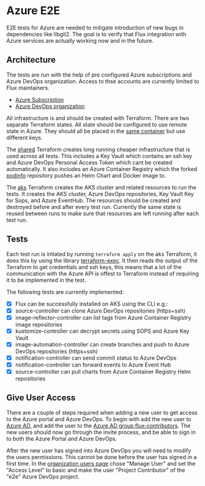 # Azure E2E

E2E tests for Azure are needed to mitigate introduction of new bugs in dependencies like libgit2. The goal is to verify that Flux integration with
Azure services are actually working now and in the future.

## Architecture

The tests are run with the help of pre configured Azure subscriptions and Azure DevOps organization. Access to thse accounts are currently limited to
Flux maintainers.
* [Azure Subscription](https://portal.azure.com/#@weaveworksendtoend.onmicrosoft.com/resource/subscriptions/71e8dce4-9af6-405a-8e96-425f5d3c302b/overview)
* [Azure DevOps organization](https://dev.azure.com/flux-azure/)

All infrastructure is and should be created with Terraform. There are two separate Terraform states. All state should be configured to use remote
state in Azure. They should all be placed in the [same container](https://portal.azure.com/#@weaveworksendtoend.onmicrosoft.com/resource/subscriptions/71e8dce4-9af6-405a-8e96-425f5d3c302b/resourceGroups/terraform-state/providers/Microsoft.Storage/storageAccounts/terraformstate0419/containersList)
but use different keys.

The [shared](./terraform/shared) Terraform creates long running cheaper infrastructure that is used across all tests. This includes a Key Vault which
contains an ssh key and Azure DevOps Personal Access Token which cant be created automatically. It also includes an Azure Container Registry which the
forked [podinfo](https://dev.azure.com/flux-azure/e2e/_git/podinfo) repository pushes an Helm Chart and Docker image to.

The [aks](./terraform/aks) Terraform creates the AKS cluster and related resources to run the tests. It creates the AKS cluster, Azure DevOps
repositories, Key Vault Key for Sops, and Azure EventHub. The resources should be created and destroyed before and after every test run. Currently
the same state is reused between runs to make sure that resources are left running after each test run.

## Tests

Each test run is intiated by running `terraform apply` on the aks Terraform, it does this by using the library [terraform-exec](github.com/hashicorp/terraform-exec).
It then reads the output of the Terraform to get credentials and ssh keys, this means that a lot of the communication with the Azure API is offest to
Terraform instead of requiring it to be implemented in the test.

The following tests are currently implemented:

- [x] Flux can be successfully installed on AKS using the CLI e.g.:
- [x] source-controller can clone Azure DevOps repositories (https+ssh)
- [x] image-reflector-controller can list tags from Azure Container Registry image repositories
- [x] kustomize-controller can decrypt secrets using SOPS and Azure Key Vault
- [x] image-automation-controller can create branches and push to Azure DevOps repositories (https+ssh)
- [x] notification-controller can send commit status to Azure DevOps
- [x] notification-controller can forward events to Azure Event Hub
- [x] source-controller can pull charts from Azure Container Registry Helm repositories

## Give User Access

There are a couple of steps required when adding a new user to get access to the Azure portal and Azure DevOps. To begin with add the new user to
[Azure AD](https://portal.azure.com/#blade/Microsoft_AAD_IAM/UsersManagementMenuBlade/MsGraphUsers), and add the user to the [Azure AD group
flux-contributors](https://portal.azure.com/#blade/Microsoft_AAD_IAM/GroupDetailsMenuBlade/Overview/groupId/24e0f3f6-6555-4d3d-99ab-414c869cab5d). The
new users should now go through the invite process, and be able to sign in to both the Azure Portal and Azure DevOps.

After the new user has signed into Azure DevOps you will need to modify the users permissions. This cannot be done before the user has signed in a
first time. In the [organization users page](https://dev.azure.com/flux-azure/_settings/users) chose "Manage User" and set the "Access Level" to basic
and make the user "Project Contributor" of the "e2e" Azure DevOps project.
